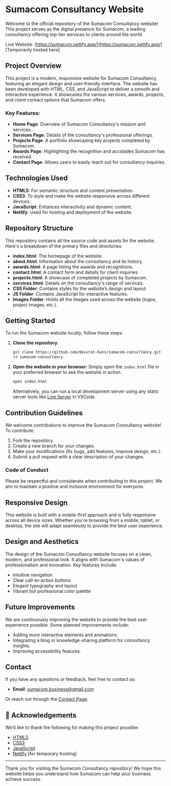 # Sumacom Consultancy Website

Welcome to the official repository of the Sumacom Consultancy website! This project serves as the digital presence for Sumacom, a leading consultancy offering top-tier services to clients around the world.

Live Website: [https://sumacom.netlify.app/](https://sumacom.netlify.app/) [Temporarily hosted here]

## Project Overview

This project is a modern, responsive website for Sumacom Consultancy, featuring an elegant design and user-friendly interface. The website has been developed with HTML, CSS, and JavaScript to deliver a smooth and interactive experience. It showcases the various services, awards, projects, and client contact options that Sumacom offers.

### Key Features:

- **Home Page**: Overview of Sumacom Consultancy's mission and services.
- **Services Page**: Details of the consultancy's professional offerings.
- **Projects Page**: A portfolio showcasing key projects completed by Sumacom.
- **Awards Page**: Highlighting the recognition and accolades Sumacom has received.
- **Contact Page**: Allows users to easily reach out for consultancy inquiries.

## Technologies Used

- **HTML5**: For semantic structure and content presentation.
- **CSS3**: To style and make the website responsive across different devices.
- **JavaScript**: Enhances interactivity and dynamic content.
- **Netlify**: Used for hosting and deployment of the website.

## Repository Structure

This repository contains all the source code and assets for the website. Here's a breakdown of the primary files and directories:

- **index.html**: The homepage of the website.
- **about.html**: Information about the consultancy and its history.
- **awards.html**: A page listing the awards and recognitions.
- **contact.html**: A contact form and details for client inquiries.
- **projects.html**: A showcase of completed projects by Sumacom.
- **services.html**: Details on the consultancy's range of services.
- **CSS Folder**: Contains styles for the website’s design and layout.
- **JS Folder**: Contains JavaScript for interactive features.
- **Images Folder**: Holds all the images used across the website (logos, project images, etc.).

## Getting Started

To run the Sumacom website locally, follow these steps:

1. **Clone the repository**:

    ```bash
    git clone https://github.com/devvrat-hans/sumacom-consultancy.git
    cd sumacom-consultancy
    ```

2. **Open the website in your browser**:
    Simply open the `index.html` file in your preferred browser to see the website in action.

    ```bash
    open index.html
    ```

    Alternatively, you can run a local development server using any static server tools like [Live Server](https://marketplace.visualstudio.com/items?itemName=ritwickdey.LiveServer) in VSCode.

## Contribution Guidelines

We welcome contributions to improve the Sumacom Consultancy website! To contribute:

1. Fork the repository.
2. Create a new branch for your changes.
3. Make your modifications (fix bugs, add features, improve design, etc.).
4. Submit a pull request with a clear description of your changes.

### Code of Conduct

Please be respectful and considerate when contributing to this project. We aim to maintain a positive and inclusive environment for everyone.

## Responsive Design

This website is built with a mobile-first approach and is fully responsive across all device sizes. Whether you're browsing from a mobile, tablet, or desktop, the site will adapt seamlessly to provide the best user experience.

## Design and Aesthetics

The design of the Sumacom Consultancy website focuses on a clean, modern, and professional look. It aligns with Sumacom's values of professionalism and innovation. Key features include:

- Intuitive navigation
- Clear call-to-action buttons
- Elegant typography and layout
- Vibrant but professional color palette

## Future Improvements

We are continuously improving the website to provide the best user experience possible. Some planned improvements include:

- Adding more interactive elements and animations.
- Integrating a blog or knowledge-sharing platform for consultancy insights.
- Improving accessibility features.

## Contact

If you have any questions or feedback, feel free to contact us:

- **Email**: sumacom.business@gmail.com

Or reach out through the [Contact Page](https://sumacom.netlify.app/contact.html).

## 🤝 Acknowledgements

We’d like to thank the following for making this project possible:

- [HTML5](https://html5.org/)
- [CSS3](https://www.w3.org/Style/CSS/)
- [JavaScript](https://developer.mozilla.org/en-US/docs/Web/JavaScript)
- [Netlify](https://www.netlify.com/) [for temporary hosting]

---

Thank you for visiting the Sumacom Consultancy repository! We hope this website helps you understand how Sumacom can help your business achieve success. 

